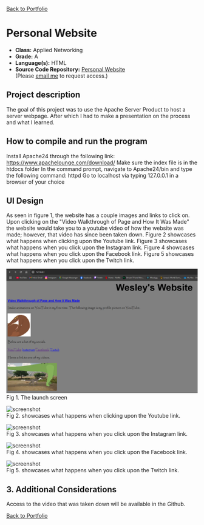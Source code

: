 [Back to Portfolio](./)

Personal Website
===============

-   **Class:** Applied Networking 
-   **Grade:** A
-   **Language(s):** HTML
-   **Source Code Repository:** [Personal Website](https://github.com/Wesasaurus/Applied-Networking-CSCI-332)  
    (Please [email me](mailto:wlcassel@csustudent.net?subject=GitHub%20Access) to request access.)

## Project description

The goal of this project was to use the Apache Server Product to host a server webpage. After which I had to make a presentation on the process and what I learned.

## How to compile and run the program

Install Apache24 through the following link: https://www.apachelounge.com/download/
Make sure the index file is in the htdocs folder
In the command prompt, navigate to Apache24/bin and type the following command: httpd
Go to localhost via typing 127.0.0.1 in a browser of your choice

## UI Design

As seen in figure 1, the website has a couple images and links to click on. Upon clicking on the "Video Walkthrough of Page and How It Was Made" the website would take you to a youtube video of how the website was made; however, that video has since been taken down. Figure 2 showcases what happens when clicking upon the Youtube link. Figure 3 showcases what happens when you click upon the Instagram link. Figure 4 showcases what happens when you click upon the Facebook link. Figure 5 showcases what happens when you click upon the Twitch link.

![screenshot](images/AppliedNetworking3.PNG)  
Fig 1. The launch screen

![screenshot](images/AppliedNetworking4.jpg)  
Fig 2. showcases what happens when clicking upon the Youtube link.

![screenshot](images/AppliedNetworking5.jpg)  
Fig 3. showcases what happens when you click upon the Instagram link.

![screenshot](images/AppliedNetworking6.jpg)  
Fig 4. showcases what happens when you click upon the Facebook link.

![screenshot](images/AppliedNetworking7.jpg)  
Fig 5. showcases what happens when you click upon the Twitch link.


## 3. Additional Considerations

Access to the video that was taken down will be available in the Github.

[Back to Portfolio](./)
